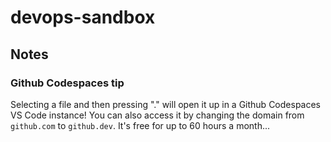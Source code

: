 # devops-sandbox

## Notes

### Github Codespaces tip
Selecting a file and then pressing "." will open it up in a Github Codespaces VS Code instance! You can also access it by changing the domain from `github.com` to `github.dev`. It's free for up to 60 hours a month...

